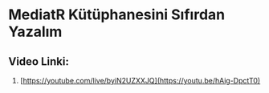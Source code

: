 # MediatR Kütüphanesini Sıfırdan Yazalım

## Video Linki:
1. [https://youtube.com/live/byiN2UZXXJQ](https://youtu.be/hAig-DpctT0)
